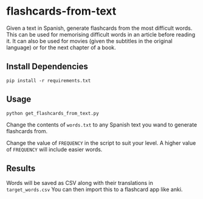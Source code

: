 # flashcards-from-text
Given a text in Spanish, generate flashcards from the most difficult words. This can be used for memorising difficult words in an article before reading it. It can also be used for movies (given the subtitles in the original language) or for the next chapter of a book.

## Install Dependencies
`pip install -r requirements.txt`

## Usage
`python get_flashcards_from_text.py`

Change the contents of `words.txt` to any Spanish text you wand to generate flashcards from.

Change the value  of `FREQUENCY` in the script to suit your level. A higher value of `FREQUENCY` will include easier words.

## Results
Words will be saved as CSV along with their translations in `target_words.csv`
You can then import this to a flashcard app like anki.

